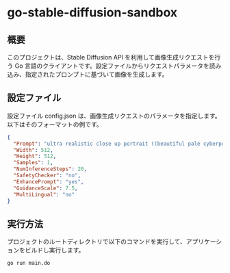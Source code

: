 # go-stable-diffusion-sandbox

## 概要

このプロジェクトは、Stable Diffusion API を利用して画像生成リクエストを行う Go 言語のクライアントです。設定ファイルからリクエストパラメータを読み込み、指定されたプロンプトに基づいて画像を生成します。

## 設定ファイル

設定ファイル config.json は、画像生成リクエストのパラメータを指定します。以下はそのフォーマットの例です。

```json
{
  "Prompt": "ultra realistic close up portrait ((beautiful pale cyberpunk female with heavy black eyeliner))",
  "Width": 512,
  "Height": 512,
  "Samples": 1,
  "NumInferenceSteps": 20,
  "SafetyChecker": "no",
  "EnhancePrompt": "yes",
  "GuidanceScale": 7.5,
  "MultiLingual": "no"
}
```

## 実行方法

プロジェクトのルートディレクトリで以下のコマンドを実行して、アプリケーションをビルドし実行します。

```
go run main.do
```
